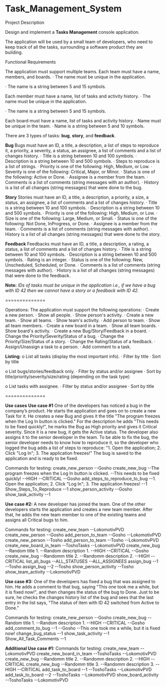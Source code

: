 # Task_Management_System

Project Description

Design and implement a **Tasks Management** console application.

The application will be used by a small team of developers, who need to keep track of all the tasks, surrounding a software product they are building.

Functional Requirements

The application must support multiple teams.
Each team must have a name, members, and boards.
  · The name must be unique in the application.
  
  · The name is a string between 5 and 15 symbols.
  

Each member must have a name, list of tasks and activity history.
  · The name must be unique in the application.
  
  · The name is a string between 5 and 15 symbols.

Each board must have a name, list of tasks and activity history.
  · Name must be unique in the team.
  · Name is a string between 5 and 10 symbols.

There are 3 types of tasks: **bug**, **story**, and **feedback**.

**Bug**
Bugs must have an ID, a title, a description, a list of steps to reproduce it, a priority, a severity, a status, an assignee, a list of comments and a list of changes history.
  · Title is a string between 10 and 100 symbols.
  · Description is a string between 10 and 500 symbols.
  · Steps to reproduce is a list of strings.
  · Priority is one of the following: High, Medium, or Low.
  · Severity is one of the following: Critical, Major, or Minor.
  · Status is one of the following: Active or Done.
  · Assignee is a member from the team.
  · Comments is a list of comments (string messages with an author).
  · History is a list of all changes (string messages) that were done to the bug.

**Story**
Stories must have an ID, a title, a description, a priority, a size, a status, an assignee, a list of comments and a list of changes history.
  · Title is a string between 10 and 100 symbols.
  · Description is a string between 10 and 500 symbols.
  · Priority is one of the following: High, Medium, or Low.
  · Size is one of the following: Large, Medium, or Small.
  · Status is one of the following: Not Done, InProgress, or Done.
  · Assignee is a member from the team.
  · Comments is a list of comments (string messages with author).
  · History is a list of all changes (string messages) that were done to the story.

**Feedback**
Feedbacks must have an ID, a title, a description, a rating, a status, a list of comments and a list of changes history.
  · Title is a string between 10 and 100 symbols.
  · Description is a string between 10 and 500 symbols.
  · Rating is an integer.
  · Status is one of the following: New, Unscheduled, Scheduled, or Done.
  · Comments is a list of comments (string messages with author).
  · History is a list of all changes (string messages) that were done to the feedback.

**Note:** _IDs of tasks must be unique in the application i.e., if we have a bug with ID 42 then we cannot have a story or a feedback with ID 42._

==============

Operations:
The application must support the following operations:
  · Create a new person.
  · Show all people.
  · Show person's activity.
  · Create a new team.
  · Show all teams.
  · Show team's activity.
  · Add person to team.
  · Show all team members.
  · Create a new board in a team.
  · Show all team boards.
  · Show board's activity.
  · Create a new Bug/Story/Feedback in a board.
  · Change the Priority/Severity/Status of a bug.
  · Change the Priority/Size/Status of a story.
  · Change the Rating/Status of a feedback.
  · Assign/Unassign a task to a person.
  · Add comment to a task.

**Listing**:
  o List all tasks (display the most important info).
    · Filter by title
    · Sort by title
  
  o List bugs/stories/feedback only.
    · Filter by status and/or assignee
    · Sort by title/priority/severity/size/rating (depending on the task type)
  
  o List tasks with assignee.
    · Filter by status and/or assignee
    · Sort by title

==============

**Use cases**
**Use case #1**
One of the developers has noticed a bug in the company’s product. He starts the application and goes on to create a new Task for it. He creates a new Bug and gives it the title "The program freezes when the Log In button is clicked." For the description he adds "This needs to be fixed quickly!", he marks the Bug as High priority and gives it Critical severity. Since it is a new bug, it gets the Active status. The developer also assigns it to the senior developer in the team. To be able to fix the bug, the senior developer needs to know how to reproduce it, so the developer who logged the bug adds a list of steps to reproduce: "1. Open the application; 2. Click "Log In"; 3. The application freezes!" The bug is saved to the application and is ready to be fixed.

Commands for testing:
  create_new_person --Gosho
  create_new_bug --The program freezes when the Log In button is clicked. --This needs to be fixed quickly! --HIGH --CRITICAL --Gosho
  add_steps_to_reproduce_to_bug --1. Open the application; 2. Click "Log In"; 3. The application freezes! --1
  Show_Steps_To_Reproduce --1
  show_person_activity --Gosho
  show_task_activity --1

**Use case #2:**
A new developer has joined the team. One of the other developers starts the application and creates a new team member. After that, he adds the new team member to one of the existing teams and assigns all Critical bugs to him.

Commands for testing:
  create_new_team --LokomotivPVD
  create_new_person --Gosho
  add_person_to_team --Gosho --LokomotivPVD
  create_new_person --Tosho
  add_person_to_team --Tosho --LokomotivPVD
  create_new_board_in_team --ToshoTasks --LokomotivPVD
  create_new_bug --Random title 1. --Random description 1. --HIGH --CRITICAL --Gosho
  create_new_bug --Randomm title 2. --Randomm description 2. --HIGH --CRITICAL
  list_all_bugs --ALL_STATUSES --ALL_ASSIGNEES
  assign_bug --1 --Tosho
  assign_bug --2 --Tosho
  show_person_activity --Tosho
  show_team_activity --LokomotivPVD

**Use case #3:**
One of the developers has fixed a bug that was assigned to him. He adds a comment to that bug, saying "This one took me a while, but it is fixed now!", and then changes the status of the bug to Done. Just to be sure, he checks the changes history list of the bug and sees that the last entry in the list says, "The status of item with ID 42 switched from Active to Done."

Commands for testing:
  create_new_person --Gosho
  create_new_bug --Random title 1. --Random description 1. --HIGH --CRITICAL --Gosho
  add_comment_to_bug --1 --Gosho --This one took me a while, but it is fixed now!
  change_bug_status --1
  show_task_activity --1
  Show_All_Task_Comments --1 

**Additional Use case #1:**
Commands for testing:
  create_new_team --LokomotivPVD
  create_new_board_in_team --ToshoTasks --LokomotivPVD
  create_new_bug --Randomm title 2. --Randomm description 2. --HIGH --CRITICAL
  create_new_bug --Randomm title 3. --Randomm description 3. --HIGH --CRITICAL
  add_task_to_board --1 --ToshoTasks --LokomotivPVD
  add_task_to_board --2 --ToshoTasks --LokomotivPVD
  show_board_activity --ToshoTasks --LokomotivPVD
